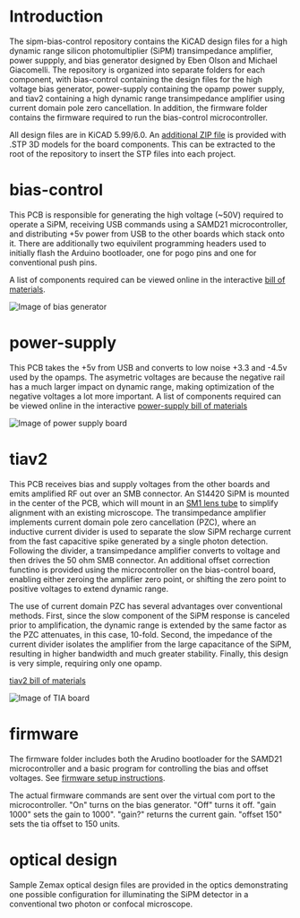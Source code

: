 # Introduction

The sipm-bias-control repository contains the KiCAD design files for a high dynamic range silicon photomultiplier (SiPM) transimpedance amplifier, power suppply, and bias generator designed by Eben Olson and Michael Giacomelli.  The repository is organized into separate folders for each component, with bias-control containing the design files for the high voltage bias generator, power-supply containing the opamp power supply, and tiav2 containing a high dynamic range transimpedance amplifier using current domain pole zero cancellation.  In addition, the firmware folder contains the firmware required to run the bias-control microcontroller.  

All design files are in KiCAD 5.99/6.0. An [additional ZIP file](https://github.com/OpenSiPM/sipm-bias-control/blob/master/STEP.zip) is provided with .STP 3D models for the board components.  This can be extracted to the root of the repository to insert the STP files into each project.

# bias-control

This PCB is responsible for generating the high voltage (~50V) required to operate a SiPM, receiving USB commands using a SAMD21 microcontroller, and distributing +5v power from USB to the other boards which stack onto it. There are additionally two equivilent programming headers used to initially flash the Arduino bootloader, one for pogo pins and one for conventional push pins.

A list of components required can be viewed online in the interactive [bill of materials](http://htmlpreview.github.io/?https://github.com/OpenSiPM/sipm-bias-control/blob/master/bias-control/kicad/bom/ibom.html).

![Image of bias generator](https://github.com/OpenSiPM/sipm-bias-control/blob/master/bias-control/bias.jpg)

# power-supply

This PCB takes the +5v from USB and converts to low noise +3.3 and -4.5v used by the opamps.  The asymetric voltages are because the negative rail has a much larger impact on dynamic range, making optimization of the negative voltages a lot more important. A list of components required can be viewed online in the interactive [power-supply bill of materials](http://htmlpreview.github.io/?https://github.com/OpenSiPM/sipm-bias-control/blob/master/power-supply/kicad/bom/ibom.html)

![Image of power supply board](https://github.com/OpenSiPM/sipm-bias-control/blob/master/power-supply/psu.jpg)

# tiav2

This PCB receives bias and supply voltages from the other boards and emits amplified RF out over an SMB connector.  An S14420 SiPM is mounted in the center of the PCB, which will mount in an [SM1 lens tube](https://www.thorlabs.com/newgrouppage9.cfm?objectgroup_id=3307) to simplify alignment with an existing microscope.  The transimpedance amplifier implements current domain pole zero cancellation (PZC), where an inductive current divider is used to separate the slow SiPM recharge current from the fast capacitive spike generated by a single photon detection.  Following the divider, a transimpedance amplifier converts to voltage and then drives the 50 ohm SMB connector. An additional offset correction functino is provided using the microcontroller on the bias-control board, enabling either zeroing the amplifier zero point, or shifting the zero point to positive voltages to extend dynamic range.    

The use of current domain PZC has several advantages over conventional methods.  First, since the slow component of the SiPM response is canceled prior to amplification, the dynamic range is extended by the same factor as the PZC attenuates, in this case, 10-fold.  Second, the impedance of the current divider isolates the amplifier from the large capacitance of the SiPM, resulting in higher bandwidth and much greater stability.  Finally, this design is very simple, requiring only one opamp.  

[tiav2 bill of materials](http://htmlpreview.github.io/?https://github.com/OpenSiPM/sipm-bias-control/blob/master/tiav2/kicad/bom/ibom.html)

![Image of TIA board](https://github.com/OpenSiPM/sipm-bias-control/blob/master/tiav2/tia.jpg)

# firmware

The firmware folder includes both the Arudino bootloader for the SAMD21 microcontroller and a basic program for controlling the bias and offset voltages.  See [firmware setup instructions](https://github.com/OpenSiPM/sipm-bias-control/wiki/Setting-up-development-tools-and-flashing-firmware).  

The actual firmware commands are sent over the virtual com port to the microcontroller.  "On" turns on the bias generator.  "Off" turns it off.  "gain 1000" sets the gain to 1000".  "gain?" returns the current gain.  "offset 150" sets the tia offset to 150 units.  

# optical design

Sample Zemax optical design files are provided in the optics demonstrating one possible configuration for illuminating the SiPM detector in a conventional two photon or confocal microscope. 
